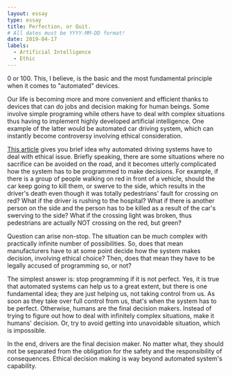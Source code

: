 ```yaml
---
layout: essay
type: essay
title: Perfection, or Quit.
# All dates must be YYYY-MM-DD format!
date: 2019-04-17
labels:
  - Artificial Intelligence
  - Ethic
---
```


0 or 100. This, I believe, is the basic and the most fundamental principle when it comes to "automated" devices. 

Our life is becoming more and more convenient and efficient thanks to devices that can do jobs and decision making for human beings. Some involve simple programing while others have to deal with complex situations thus having to implement highly developed artificial intelligence. One example of the latter would be automated car driving system, which can instantly become controversy involving ethical consideration. 

[This article](https://www.technologyreview.com/s/542626/why-self-driving-cars-must-be-programmed-to-kill/) gives you brief idea why automated driving systems have to deal with ethical issue. Briefly speaking, there are some situations where no sacrifice can be avoided on the road, and it becomes utterly complicated how the system has to be programmed to make decisions. For example, if there is a group of people walking on red in front of a vehicle, should the car keep going to kill them, or swerve to the side, which results in the driver's death even though it was totally pedestrians' fault for crossing on red? What if the driver is rushing to the hospital? What if there is another person on the side and the person has to be killed as a result of the car's swerving to the side? What if the crossing light was broken, thus pedestrians are actually NOT crossing on the red, but green? 

Question can arise non-stop. The situation can be much complex with practically infinite number of possibilities. So, does that mean manufacturers have to at some point decide how the system makes decision, involving ethical choice? Then, does that mean they have to be legally accused of programming so, or not?

The simplest answer is: stop programming if it is not perfect. Yes, it is true that automated systems can help us to a great extent, but there is one fundamental idea; they are just helping us, not taking control from us. As soon as they take over full control from us, that's when the system has to be perfect. Otherwise, humans are the final decision makers. Instead of trying to figure out how to deal with infinitely complex situations, make it humans' decision. Or, try to avoid getting into unavoidable situation, which is impossible.

In the end, drivers are the final decision maker. No matter what, they should not be separated from the obligation for the safety and the responsibility of consequences. Ethical decision making is way beyond automated system's capability.
